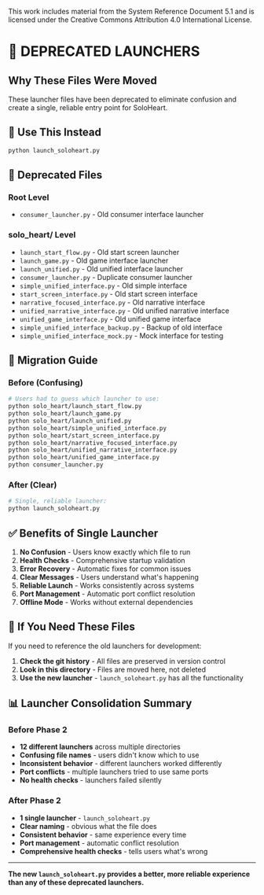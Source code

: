 This work includes material from the System Reference Document 5.1 and is licensed under the Creative Commons Attribution 4.0 International License.

# 🚫 DEPRECATED LAUNCHERS

## Why These Files Were Moved

These launcher files have been deprecated to eliminate confusion and create a single, reliable entry point for SoloHeart.

## 🎯 **Use This Instead**
```bash
python launch_soloheart.py
```

## 📁 **Deprecated Files**

### **Root Level**
- `consumer_launcher.py` - Old consumer interface launcher

### **solo_heart/ Level**
- `launch_start_flow.py` - Old start screen launcher
- `launch_game.py` - Old game interface launcher  
- `launch_unified.py` - Old unified interface launcher
- `consumer_launcher.py` - Duplicate consumer launcher
- `simple_unified_interface.py` - Old simple interface
- `start_screen_interface.py` - Old start screen interface
- `narrative_focused_interface.py` - Old narrative interface
- `unified_narrative_interface.py` - Old unified narrative interface
- `unified_game_interface.py` - Old unified game interface
- `simple_unified_interface_backup.py` - Backup of old interface
- `simple_unified_interface_mock.py` - Mock interface for testing

## 🔄 **Migration Guide**

### **Before (Confusing)**
```bash
# Users had to guess which launcher to use:
python solo_heart/launch_start_flow.py
python solo_heart/launch_game.py
python solo_heart/launch_unified.py
python solo_heart/simple_unified_interface.py
python solo_heart/start_screen_interface.py
python solo_heart/narrative_focused_interface.py
python solo_heart/unified_narrative_interface.py
python solo_heart/unified_game_interface.py
python consumer_launcher.py
```

### **After (Clear)**
```bash
# Single, reliable launcher:
python launch_soloheart.py
```

## ✅ **Benefits of Single Launcher**

1. **No Confusion** - Users know exactly which file to run
2. **Health Checks** - Comprehensive startup validation
3. **Error Recovery** - Automatic fixes for common issues
4. **Clear Messages** - Users understand what's happening
5. **Reliable Launch** - Works consistently across systems
6. **Port Management** - Automatic port conflict resolution
7. **Offline Mode** - Works without external dependencies

## 🚨 **If You Need These Files**

If you need to reference the old launchers for development:

1. **Check the git history** - All files are preserved in version control
2. **Look in this directory** - Files are moved here, not deleted
3. **Use the new launcher** - `launch_soloheart.py` has all the functionality

## 📊 **Launcher Consolidation Summary**

### **Before Phase 2**
- **12 different launchers** across multiple directories
- **Confusing file names** - users didn't know which to use
- **Inconsistent behavior** - different launchers worked differently
- **Port conflicts** - multiple launchers tried to use same ports
- **No health checks** - launchers failed silently

### **After Phase 2**
- **1 single launcher** - `launch_soloheart.py`
- **Clear naming** - obvious what the file does
- **Consistent behavior** - same experience every time
- **Port management** - automatic conflict resolution
- **Comprehensive health checks** - tells users what's wrong

---

**The new `launch_soloheart.py` provides a better, more reliable experience than any of these deprecated launchers.** 